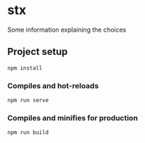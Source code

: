 # stx
Some information explaining the choices

## Project setup
```
npm install
```

### Compiles and hot-reloads
```
npm run serve
```

### Compiles and minifies for production
```
npm run build
```
